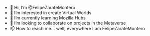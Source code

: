 - 👋 Hi, I’m @FelipeZarateMontero
- 👀 I’m interested in create Virtual Worlds
- 🌱 I’m currently learning Mozilla Hubs
- 💞️ I’m looking to collaborate on projects in the Metaverse
- 📫 How to reach me... well, everywhere I am FelipeZarateMontero

<!---
FelipeZarateMontero/FelipeZarateMontero is a ✨ special ✨ repository because its `README.md` (this file) appears on your GitHub profile.
You can click the Preview link to take a look at your changes.
--->
